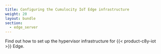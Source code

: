 ```yaml
---
title: Configuring the Cumulocity IoT Edge infrastructure
weight: 20
layout: bundle
section:
  - edge_server
---
```


Find out how to set up the hypervisor infrastructure for {{< product-c8y-iot >}} Edge.
